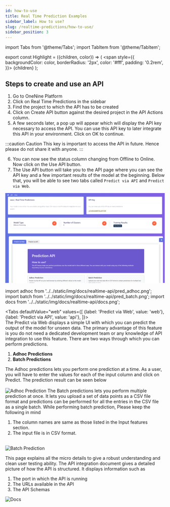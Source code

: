 ```yaml
---
id: how-to-use
title: Real Time Prediction Examples
sidebar_label: How to use?
slug: /realtime-predictions/how-to-use/
sidebar_position: 3
---
```



import Tabs from '@theme/Tabs';
import TabItem from '@theme/TabItem';


export const Highlight = ({children, color}) => (
  <span
    style={{
      backgroundColor: color,
      borderRadius: '2px',
      color: '#fff',
      padding: '0.2rem',
    }}>
    {children}
  </span>
);

## Steps to create and use an API

1. Go to OneNine Platform
2. Click on <Highlight color="#5e72e4">Real Time Predictions</Highlight> in the sidebar
3. Find the project to which the API has to be created
4. Click on <Highlight color="#2dce89">Create API</Highlight> button against the desired project in the API Actions column.
5. A few seconds later, a pop up will appear which will display the API key necessary to access the API. You can use this API key to later integrate this API in your environment. Click on <Highlight color="#3085d6">OK</Highlight> to continue. 

:::caution Caution
This key is important to access the API in future. Hence please do not share it with anyone.
:::

6. You can now see the status column changing from Offline to Online. Now click on the <Highlight color="#6478e5">Use API</Highlight> button.
7. The <Highlight color="#6478e5">Use API</Highlight> button will take you to the API page where you can see the API key and a few important results of the model at the beginning. Below that, you will be able to see two tabs called `Predict via API` and `Predict via Web`.

![API Page](../../static/img/docs/realtime-api/apidash.png "API Dashboard")

import adhoc from '../../static/img/docs/realtime-api/pred_adhoc.png';
import batch from '../../static/img/docs/realtime-api/pred_batch.png';
import docs from '../../static/img/docs/realtime-api/docs.png';

<Tabs
  defaultValue="web"
  values={[
    {label: 'Predict via Web', value: 'web'},
    {label: 'Predict via API', value: 'api'},
  ]}>
  <TabItem value="web">
    <br />
    The Predict via Web displays a simple UI with which you can predict the output of the model for unseen data. The primary advantage of this feature is you do not need a dedicated development team or any knowledge of API integration to use this feature. There are two ways through which you can perform predictions.
    <ol>
    <li><strong>Adhoc Predictions</strong></li>
    <li><strong>Batch Predictions</strong></li>
    </ol>
    The Adhoc predictions lets you perform one prediction at a time. As a user, you will have to enter the values for each of the input column and click on Predict. The prediction result can be seen below
    <br />
    <br />
    <img src={adhoc} alt="Adhoc Prediction" />
    The Batch predictions lets you perform multiple prediction at once. It lets you upload a set of data points as a CSV file format and predictions can be performed for all the entries in the CSV file as a single batch.
    While performing batch prediction, Please keep the following in mind
    <ol>
    <li>The column names are same as those listed in the Input features section.</li>
    <li>The input file is in CSV format.</li>
    </ol>
    <br />
    <img src={batch} alt="Batch Prediction" />
  </TabItem>
  <TabItem value="api">
  
  This page explains all the micro details to give a robust understanding and clean user testing ability.
  The API integration document gives a detailed picture of how the API is structured. It displays information such as
    <ol>
    <li>The port in which the API is running</li>
    <li>The URLs available in the API</li>
    <li>The API Schemas</li>
    </ol>
    <img src={docs} alt="Docs" />

  </TabItem>
</Tabs>


